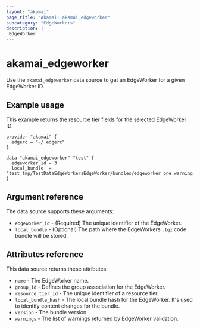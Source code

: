 ```yaml
---
layout: "akamai"
page_title: "Akamai: akamai_edgeworker"
subcategory: "EdgeWorkers"
description: |-
 EdgeWorker
---
```


# akamai_edgeworker

Use the `akamai_edgeworker` data source to get an EdgeWorker for a given EdgeWorker ID.

## Example usage

This example returns the resource tier fields for the selected EdgeWorker ID:

```hcl
provider "akamai" {
  edgerc = "~/.edgerc"
}

data "akamai_edgeworker" "test" {
  edgeworker_id = 3
  local_bundle  = "test_tmp/TestDataEdgeWorkersEdgeWorker/bundles/edgeworker_one_warning.tgz"
}
```

## Argument reference

The data source supports these arguments:

* `edgeworker_id` - (Required) The unique identifier of the EdgeWorker. 
* `local_bundle` - (Optional) The path where the EdgeWorkers `.tgz` code bundle will be stored.

## Attributes reference

This data source returns these attributes:

* `name` - The EdgeWorker name.
* `group_id` - Defines the group association for the EdgeWorker.
* `resource_tier_id` - The unique identifier of a resource tier.
* `local_bundle_hash` - The local bundle hash for the EdgeWorker. It's used to identify content changes for the bundle.
* `version` - The bundle version.
* `warnings` - The list of warnings returned by EdgeWorker validation.

